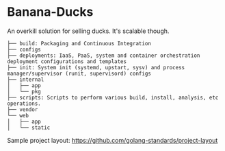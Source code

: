 # Banana-Ducks

An overkill solution for selling ducks.
It's scalable though.

```
├── build: Packaging and Continuous Integration
├── configs
├── deployments: IaaS, PaaS, system and container orchestration deployment configurations and templates
├── init: System init (systemd, upstart, sysv) and process manager/supervisor (runit, supervisord) configs
├── internal
│   ├── app
│   └── pkg
├── scripts: Scripts to perform various build, install, analysis, etc operations.
├── vendor
└── web
│   ├── app
│   └── static
```
Sample project layout: https://github.com/golang-standards/project-layout 
